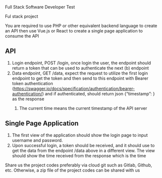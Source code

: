 Full Stack Software Developer Test

Ful stack project

You are required to use PHP or other equivalent backend language to create an API then use Vue.js or React to create a single page application to consume the API

## API
1. Login endpoint, POST /login, once login the user, the endpoint should return a token that can be used to authenticate the next (b) endpoint
2. Data endpoint, GET /data, expect the request to utilize the first login endpoint to get the token and then send to this endpoint with Bearer token authentication (https://swagger.io/docs/specification/authentication/bearer-authentication/) and if authenticated, should return json {“timestamp”: <current time>} as the response
    1. The current time means the current timestamp of the API server

## Single Page Application
1. The first view of the application should show the login page to input username and password.
2. Upon successful login, a token should be received, and it should use to get the data from the endpoint /data above in a different view. The view should show the time received from the response which is the time

Share us the project codes preferably via cloud git such as Gitlab, Github, etc. Otherwise, a zip file of the project codes can be shared with us